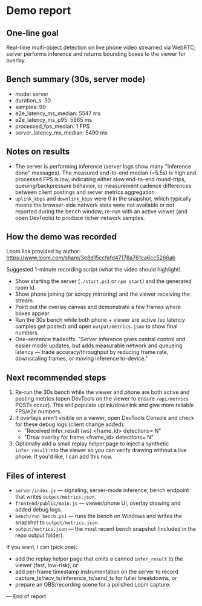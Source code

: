 Demo report
===========

One-line goal
------------
Real-time multi-object detection on live phone video streamed via WebRTC; server performs inference and returns bounding boxes to the viewer for overlay.

Bench summary (30s, server mode)
--------------------------------
- mode: server
- duration_s: 30
- samples: 99
- e2e_latency_ms_median: 5547 ms
- e2e_latency_ms_p95: 5965 ms
- processed_fps_median: 1 FPS
- server_latency_ms_median: 5490 ms

Notes on results
----------------
- The server is performing inference (server logs show many "Inference done" messages). The measured end-to-end median (~5.5s) is high and processed FPS is low, indicating either slow end-to-end round-trips, queuing/backpressure behavior, or measurement cadence differences between client postings and server metrics aggregation.
- `uplink_kbps` and `downlink_kbps` were 0 in the snapshot, which typically means the browser-side network stats were not available or not reported during the bench window; re-run with an active viewer (and open DevTools) to produce richer network samples.

How the demo was recorded
-------------------------
Loom link provided by author: https://www.loom.com/share/3e8d15ccfafd47178a761ca6cc5266ab

Suggested 1-minute recording script (what the video should highlight)
- Show starting the server (`./start.ps1` or `npm start`) and the generated room id.
- Show phone joining (or scrcpy mirroring) and the viewer receiving the stream.
- Point out the overlay canvas and demonstrate a few frames where boxes appear.
- Run the 30s bench while both phone + viewer are active (so latency samples get posted) and open `output/metrics.json` to show final numbers.
- One-sentence tradeoffs: "Server inference gives central control and easier model updates, but adds measurable network and queueing latency — trade accuracy/throughput by reducing frame rate, downscaling frames, or moving inference to-device."

Next recommended steps
----------------------
1. Re-run the 30s bench while the viewer and phone are both active and posting metrics (open DevTools on the viewer to ensure `/api/metrics` POSTs occur). This will populate uplink/downlink and give more reliable FPS/e2e numbers.
2. If overlays aren't visible on a viewer, open DevTools Console and check for these debug logs (client change added):
   - "Received infer_result (ws) <frame_id> detections= N"
   - "Drew overlay for frame <frame_id> detections= N"
3. Optionally add a small replay helper page to inject a synthetic `infer_result` into the viewer so you can verify drawing without a live phone. If you'd like, I can add this now.

Files of interest
-----------------
- `server/index.js` — signaling, server-mode inference, bench endpoint that writes `output/metrics.json`.
- `frontend/public/main.js` — viewer/phone UI, overlay drawing and added debug logs.
- `bench/run_bench.ps1` — runs the bench on Windows and writes the snapshot to `output/metrics.json`.
- `output/metrics.json` — the most recent bench snapshot (included in the repo output folder).

If you want, I can (pick one):
- add the replay helper page that emits a canned `infer_result` to the viewer (fast, low-risk), or
- add per-frame timestamp instrumentation on the server to record capture_ts/recv_ts/inference_ts/send_ts for fuller breakdowns, or
- prepare an OBS/recording scene for a polished Loom capture.

— End of report
